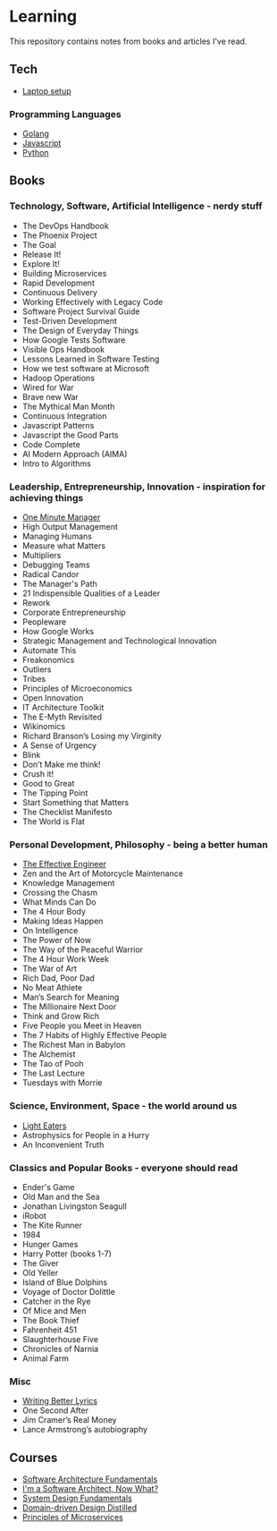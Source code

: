 # Learning

This repository contains notes from books and articles I've read.

## Tech

- [Laptop setup](./tech/laptop-setup.md)

### Programming Languages

- [Golang](tech/golang.md)
- [Javascript](tech/javascript.md)
- [Python](tech/python.md)

## Books

### Technology, Software, Artificial Intelligence - nerdy stuff

- The DevOps Handbook
- The Phoenix Project
- The Goal
- Release It!
- Explore It!
- Building Microservices
- Rapid Development
- Continuous Delivery
- Working Effectively with Legacy Code
- Software Project Survival Guide
- Test-Driven Development
- The Design of Everyday Things
- How Google Tests Software
- Visible Ops Handbook
- Lessons Learned in Software Testing
- How we test software at Microsoft
- Hadoop Operations
- Wired for War
- Brave new War
- The Mythical Man Month
- Continuous Integration
- Javascript Patterns
- Javascript the Good Parts
- Code Complete
- AI Modern Approach (AIMA)
- Intro to Algorithms

### Leadership, Entrepreneurship, Innovation - inspiration for achieving things

- [One Minute Manager](books/one-minute-manager.md)
- High Output Management
- Managing Humans
- Measure what Matters
- Multipliers
- Debugging Teams
- Radical Candor
- The Manager's Path
- 21 Indispensible Qualities of a Leader
- Rework
- Corporate Entrepreneurship
- Peopleware
- How Google Works
- Strategic Management and Technological Innovation
- Automate This
- Freakonomics
- Outliers
- Tribes
- Principles of Microeconomics
- Open Innovation
- IT Architecture Toolkit
- The E-Myth Revisited
- Wikinomics
- Richard Branson’s Losing my Virginity
- A Sense of Urgency
- Blink
- Don’t Make me think!
- Crush it!
- Good to Great
- The Tipping Point
- Start Something that Matters
- The Checklist Manifesto
- The World is Flat

### Personal Development, Philosophy - being a better human

- [The Effective Engineer](books/effective-engineer.md)
- Zen and the Art of Motorcycle Maintenance
- Knowledge Management
- Crossing the Chasm
- What Minds Can Do
- The 4 Hour Body
- Making Ideas Happen
- On Intelligence
- The Power of Now
- The Way of the Peaceful Warrior
- The 4 Hour Work Week
- The War of Art
- Rich Dad, Poor Dad
- No Meat Athlete
- Man’s Search for Meaning
- The Millionaire Next Door
- Think and Grow Rich
- Five People you Meet in Heaven
- The 7 Habits of Highly Effective People
- The Richest Man in Babylon
- The Alchemist
- The Tao of Pooh
- The Last Lecture
- Tuesdays with Morrie

### Science, Environment, Space - the world around us

- [Light Eaters](books/light-eaters.md)
- Astrophysics for People in a Hurry
- An Inconvenient Truth

### Classics and Popular Books - everyone should read

- Ender's Game
- Old Man and the Sea
- Jonathan Livingston Seagull
- iRobot
- The Kite Runner
- 1984
- Hunger Games
- Harry Potter (books 1-7)
- The Giver
- Old Yeller
- Island of Blue Dolphins
- Voyage of Doctor Dolittle
- Catcher in the Rye
- Of Mice and Men
- The Book Thief
- Fahrenheit 451
- Slaughterhouse Five
- Chronicles of Narnia
- Animal Farm

### Misc

- [Writing Better Lyrics](books/writing-better-lyrics.md)
- One Second After
- Jim Cramer’s Real Money
- Lance Armstrong’s autobiography

## Courses

- [Software Architecture Fundamentals](courses/software-architecture-fundamental.md)
- [I'm a Software Architect, Now What?](courses/software-architect-now-what.md)
- [System Design Fundamentals](courses/system-design-fundamentals.md)
- [Domain-driven Design Distilled](courses/domain-driven-design-distilled.md)
- [Principles of Microservices](courses/principles-of-microservices.md)
